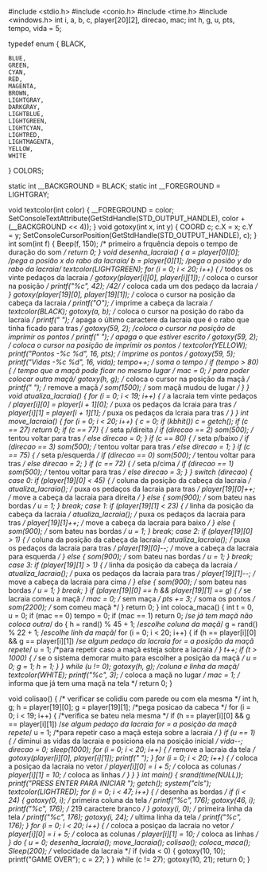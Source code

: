 #include <stdio.h>
#include <conio.h>
#include <time.h>
#include <windows.h>
int i, a, b, c, player[20][2], direcao, mac;
int h, g, u, pts, tempo, vida = 5;

typedef enum
{
    BLACK,
    

    
    BLUE,
    GREEN,
    CYAN,
    RED,
    MAGENTA,
    BROWN,
    LIGHTGRAY,
    DARKGRAY,
    LIGHTBLUE,
    LIGHTGREEN,
    LIGHTCYAN,
    LIGHTRED,
    LIGHTMAGENTA,
    YELLOW,
    WHITE
} COLORS;

static int __BACKGROUND = BLACK;
static int __FOREGROUND = LIGHTGRAY;

void textcolor(int color)
{
    __FOREGROUND = color;
    SetConsoleTextAttribute(GetStdHandle(STD_OUTPUT_HANDLE),
                            color + (__BACKGROUND << 4));
}
void gotoxy(int x, int y)
{
    COORD c;
    c.X = x;
    c.Y = y;
    SetConsoleCursorPosition(GetStdHandle(STD_OUTPUT_HANDLE), c);
}
int som(int f)
{
    Beep(f, 150); /* primeiro a frquência depois o tempo de duração do som */
    return 0;
}
void desenha_lacraia()
{
    a = player[0][0]; /*pega a posião x do rabo da lacraia*/
    b = player[0][1]; /*pega a posião y do rabo da lacraia*/
    textcolor(LIGHTGREEN);
    for (i = 0; i < 20; i++)
    {                                       /* todos os vinte pedaços da lacraia */
        gotoxy(player[i][0], player[i][1]); /* coloca o cursor na posição */
        printf("%c", 42); /*42*/            /* coloca cada um dos pedaço da lacraia */
    }
    gotoxy(player[19][0], player[19][1]); /* coloca o cursor na posição da cabeça da lacraia */
    printf("O");                          /* imprime a cabeça da lacraia */
    textcolor(BLACK);
    gotoxy(a, b);                 /* coloca o cursor na posição do rabo da lacraia */
    printf(" ");                  /* apaga o último caractere da lacraia que é o rabo que tinha ficado para tras */
    gotoxy(59, 2);                /*coloca o cursor na posição de imprimir os pontos */
    printf("                  "); /* apaga o que estiver escrito */
    gotoxy(59, 2);                /* coloca o cursor na posição de imprimir os pontos */
    textcolor(YELLOW);
    printf("Pontos -%c %d", 16, pts); /* imprime os pontos */
    gotoxy(59, 5);
    printf("Vidas -%c %d", 16, vida);
    tempo++; /* soma o tempo */
    if (tempo > 80)
    {                 /* tempo que a maçã pode ficar no mesmo lugar */
        mac = 0;      /* para poder colocar outra maçã*/
        gotoxy(h, g); /* coloca o cursor na posição da maçã */
        printf(" ");  /* remove a maçã */
        som(1500);    /* som maçã mudou de lugar */
    }
}
void atualiza_lacraia()
{
    for (i = 0; i < 19; i++)
    {                                    /* a lacraia tem vinte pedaços */
        player[i][0] = player[i + 1][0]; /* puxa os pedaços da lcraia para tras */
        player[i][1] = player[i + 1][1]; /* puxa os pedaços da lcraia para tras */
    }
}
int move_lacraia()
{
    for (i = 0; i < 20; i++)
    {
        c = 0;
        if (kbhit())
            c = getch();
        if (c == 27)
            return 0;
        if (c == 77)
        { /* seta p/direita */
            if (direcao == 2)
                som(500); /* tentou voltar para tras */
            else
                direcao = 0;
        }
        if (c == 80)
        { /* seta p/baixo */
            if (direcao == 3)
                som(500); /* tentou voltar para tras */
            else
                direcao = 1;
        }
        if (c == 75)
        { /* seta p/esquerda */
            if (direcao == 0)
                som(500); /* tentou voltar para tras */
            else
                direcao = 2;
        }
        if (c == 72)
        { /* seta p/cima */
            if (direcao == 1)
                som(500); /* tentou voltar para tras */
            else
                direcao = 3;
        }
    }
    switch (direcao)
    {
    case 0:
        if (player[19][0] < 45)
        {                       /* coluna da posição da cabeça da lacraia */
            atualiza_lacraia(); /* puxa os pedaços da lacraia para tras */
            player[19][0]++;    /* move a cabeça da lacraia para direita */
        }
        else
        {
            som(900); /* som bateu nas bordas */
            u = 1;
        }
        break;
    case 1:
        if (player[19][1] < 23)
        {                       /* linha da posição da cabeça da lacraia */
            atualiza_lacraia(); /* puxa os pedaços da lacraia para tras */
            player[19][1]++;    /* move a cabeça da lacraia para baixo */
        }
        else
        {
            som(900); /* som bateu nas bordas */
            u = 1;
        }
        break;
    case 2:
        if (player[19][0] > 1)
        {                       /* coluna da posição da cabeça da lacraia */
            atualiza_lacraia(); /* puxa os pedaços da lacraia para tras */
            player[19][0]--;    /* move a cabeça da lacraia para esquerda */
        }
        else
        {
            som(900); /* som bateu nas bordas */
            u = 1;
        }
        break;
    case 3:
        if (player[19][1] > 1)
        {                       /* linha da posição da cabeça da lacraia */
            atualiza_lacraia(); /* puxa os pedaços da lacraia para tras */
            player[19][1]--;    /* move a cabeça da lacraia para cima */
        }
        else
        {
            som(900); /* som bateu nas bordas */
            u = 1;
        }
        break;
    }
    if (player[19][0] == h && player[19][1] == g)
    {              /* se lacraia comeu a maçã */
        mac = 0;   /* sem maça */
        pts += 3;  /* soma os pontos */
        som(2200); /* som comeu maçã */
    }
    return 0;
}
int coloca_maca()
{
    int t = 0, u = 0;
    if (mac == 0)
        tempo = 0;
    if (mac == 1)
        return 0; /*se já tem maçã não coloca outra*/
    do
    {
        h = rand() % 45 + 1; /*escolhe coluna da maçã*/
        g = rand() % 22 + 1; /*escolhe linh   da maçã*/
        for (i = 0; i < 20; i++)
        {
            if (h == player[i][0] && g == player[i][1]) /*se algum pedaço da lacraia for = a posição da maçã repete*/
                u = 1;                                  /*para repetir caso a maçã esteja sobre a lacraia */
        }
        t++;
        if (t > 1000)
        { /* se o sistema demorar muito para escolher a posição da maçã */
            u = 0;
            g = 1;
            h = 1;
        }
    } while (u != 0);
    gotoxy(h, g); /*coluna e linha da maçã*/
    textcolor(WHITE);
    printf("%c", 3); /* coloca a maçã no lugar */
    mac = 1;         /* informa que já tem uma maçã na tela */
    return 0;
}

void colisao()
{ /* verificar se colidiu com parede ou com ela mesma */
    int h, g;
    h = player[19][0];
    g = player[19][1]; /*pega posicao da cabeca */
    for (i = 0; i < 19; i++)
    {                                               /*verifica se bateu nela mesma */
        if (h == player[i][0] && g == player[i][1]) /*se algum pedaço da lacraia for = a posição da maçã repete*/
            u = 1;                                  /*para repetir caso a maçã esteja sobre a lacraia */
    }
    if (u == 1)
    { /* diminui as vidas da lacraia e posiciona ela na posição inicial */
        vida--;
        direcao = 0;
        sleep(1000);
        for (i = 0; i < 20; i++)
        { /* remove a lacraia da tela */
            gotoxy(player[i][0], player[i][1]);
            printf(" ");
        }
        for (i = 0; i < 20; i++)
        {                         /* coloca a posiçao da lacraia no vetor */
            player[i][0] = i + 5; /* coloca as colunas */
            player[i][1] = 10;    /* coloca as linhas */
        }
    }
}
int main()
{
    srand(time(NULL));
    printf("PRESS ENTER PARA INICIAR ");
    getch();
    system("cls");
    textcolor(LIGHTRED);
    for (i = 0; i < 47; i++)
    { /* desenha as bordas */
        if (i < 24)
        {
            gotoxy(0, i); /* primeira coluna da tela */
            printf("%c", 176);
            gotoxy(46, i);
            printf("%c", 176); /* 219 caractere branco */
        }
        gotoxy(i, 0); /* primeira linha da tela */
        printf("%c", 176);
        gotoxy(i, 24); /* ultima linha da tela */
        printf("%c", 176);
    }
    for (i = 0; i < 20; i++)
    {                         /* coloca a posiçao da lacraia no vetor */
        player[i][0] = i + 5; /* coloca as colunas */
        player[i][1] = 10;    /* coloca as linhas */
    }
    do
    {
        u = 0;
        desenha_lacraia();
        move_lacraia();
        colisao();
        coloca_maca();
        Sleep(200); /* velocidade da lacraia */
        if (vida < 0)
        {
            gotoxy(10, 10);
            printf("GAME OVER");
            c = 27;
        }
    } while (c != 27);
    gotoxy(10, 21);
    return 0;
}
